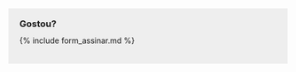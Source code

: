 <div style="background:#eee; padding:20px; margin: 10px 0">

  <h3 style='line-height:1em; margin:0 0 10px 0'> Gostou? </h3>

  {% include form_assinar.md %}
  
</div>
